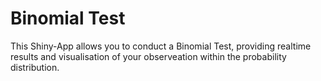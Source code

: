 # Binomial Test

This Shiny-App allows you to conduct a Binomial Test, providing realtime results and visualisation of your observeation within the probability distribution.
